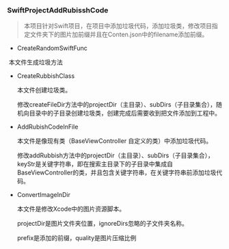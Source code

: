 ### SwiftProjectAddRubisshCode

> 本项目针对Swift项目，在项目中添加垃圾代码，添加垃圾类，修改项目指定文件夹下的图片加前缀并且在Conten.json中的filename添加前缀。



* CreateRandomSwiftFunc

​         本文件生成垃圾方法

* CreateRubbishClass

  本文件创建垃圾类。

  修改createFileDir方法中的projectDir（主目录）、subDirs（子目录集合），随机向目录中的子目录创建垃圾类，创建完成后需要收到把文件添加到工程中。

* AddRubishCodeInFile

  本文件是像现有类（BaseViewController 自定义的类）中添加垃圾代码。

  修改addRubbish方法中的projectDir（主目录）、subDirs（子目录集合），keyStr是关键字符串，即在搜索主目录下的子目录中集成自BaseViewController的类，并且包含关键字符串，在关键字符串前添加垃圾代码。

* ConvertImageInDir

  本文件是修改Xcode中的图片资源脚本。

  projectDir是图片文件夹位置，ignoreDirs忽略的子文件夹名称。

  prefix是添加的前缀，quality是图片压缩比例

  